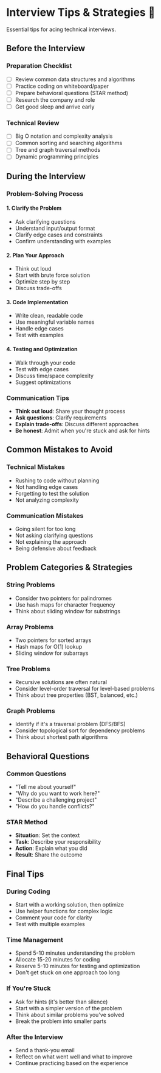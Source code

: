 # Interview Tips & Strategies 💼

Essential tips for acing technical interviews.

## Before the Interview

### Preparation Checklist
- [ ] Review common data structures and algorithms
- [ ] Practice coding on whiteboard/paper
- [ ] Prepare behavioral questions (STAR method)
- [ ] Research the company and role
- [ ] Get good sleep and arrive early

### Technical Review
- [ ] Big O notation and complexity analysis
- [ ] Common sorting and searching algorithms
- [ ] Tree and graph traversal methods
- [ ] Dynamic programming principles

## During the Interview

### Problem-Solving Process

#### 1. Clarify the Problem
- Ask clarifying questions
- Understand input/output format
- Clarify edge cases and constraints
- Confirm understanding with examples

#### 2. Plan Your Approach
- Think out loud
- Start with brute force solution
- Optimize step by step
- Discuss trade-offs

#### 3. Code Implementation
- Write clean, readable code
- Use meaningful variable names
- Handle edge cases
- Test with examples

#### 4. Testing and Optimization
- Walk through your code
- Test with edge cases
- Discuss time/space complexity
- Suggest optimizations

### Communication Tips
- **Think out loud**: Share your thought process
- **Ask questions**: Clarify requirements
- **Explain trade-offs**: Discuss different approaches
- **Be honest**: Admit when you're stuck and ask for hints

## Common Mistakes to Avoid

### Technical Mistakes
- Rushing to code without planning
- Not handling edge cases
- Forgetting to test the solution
- Not analyzing complexity

### Communication Mistakes
- Going silent for too long
- Not asking clarifying questions
- Not explaining the approach
- Being defensive about feedback

## Problem Categories & Strategies

### String Problems
- Consider two pointers for palindromes
- Use hash maps for character frequency
- Think about sliding window for substrings

### Array Problems
- Two pointers for sorted arrays
- Hash maps for O(1) lookup
- Sliding window for subarrays

### Tree Problems
- Recursive solutions are often natural
- Consider level-order traversal for level-based problems
- Think about tree properties (BST, balanced, etc.)

### Graph Problems
- Identify if it's a traversal problem (DFS/BFS)
- Consider topological sort for dependency problems
- Think about shortest path algorithms

## Behavioral Questions

### Common Questions
- "Tell me about yourself"
- "Why do you want to work here?"
- "Describe a challenging project"
- "How do you handle conflicts?"

### STAR Method
- **Situation**: Set the context
- **Task**: Describe your responsibility
- **Action**: Explain what you did
- **Result**: Share the outcome

## Final Tips

### During Coding
- Start with a working solution, then optimize
- Use helper functions for complex logic
- Comment your code for clarity
- Test with multiple examples

### Time Management
- Spend 5-10 minutes understanding the problem
- Allocate 15-20 minutes for coding
- Reserve 5-10 minutes for testing and optimization
- Don't get stuck on one approach too long

### If You're Stuck
- Ask for hints (it's better than silence)
- Start with a simpler version of the problem
- Think about similar problems you've solved
- Break the problem into smaller parts

### After the Interview
- Send a thank-you email
- Reflect on what went well and what to improve
- Continue practicing based on the experience
